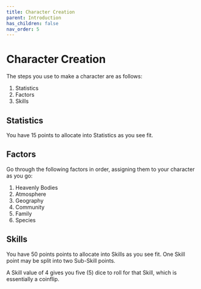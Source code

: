 ```yaml
---
title: Character Creation
parent: Introduction
has_children: false
nav_order: 5
---
```


# Character Creation

The steps you use to make a character are as follows:

1. Statistics
2. Factors
3. Skills

## Statistics

You have 15 points to allocate into Statistics as you see fit.

## Factors

Go through the following factors in order, assigning them to your character as you go:

1. Heavenly Bodies
2. Atmosphere
3. Geography
4. Community
5. Family
6. Species

## Skills

You have 50 points points to allocate into Skills as you see fit. One Skill point may be split into two Sub-Skill points.

A Skill value of 4 gives you five (5) dice to roll for that Skill, which is essentially a coinflip.
